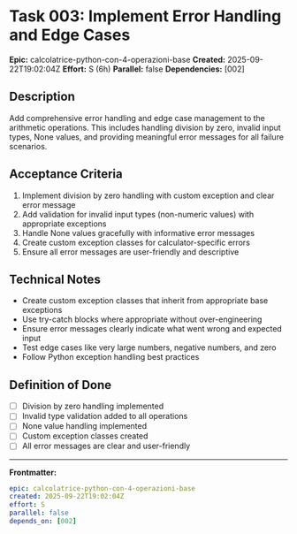 # Task 003: Implement Error Handling and Edge Cases

**Epic:** calcolatrice-python-con-4-operazioni-base
**Created:** 2025-09-22T19:02:04Z
**Effort:** S (6h)
**Parallel:** false
**Dependencies:** [002]

## Description

Add comprehensive error handling and edge case management to the arithmetic operations. This includes handling division by zero, invalid input types, None values, and providing meaningful error messages for all failure scenarios.

## Acceptance Criteria

1. Implement division by zero handling with custom exception and clear error message
2. Add validation for invalid input types (non-numeric values) with appropriate exceptions
3. Handle None values gracefully with informative error messages
4. Create custom exception classes for calculator-specific errors
5. Ensure all error messages are user-friendly and descriptive

## Technical Notes

- Create custom exception classes that inherit from appropriate base exceptions
- Use try-catch blocks where appropriate without over-engineering
- Ensure error messages clearly indicate what went wrong and expected input
- Test edge cases like very large numbers, negative numbers, and zero
- Follow Python exception handling best practices

## Definition of Done

- [ ] Division by zero handling implemented
- [ ] Invalid type validation added to all operations
- [ ] None value handling implemented
- [ ] Custom exception classes created
- [ ] All error messages are clear and user-friendly

---
**Frontmatter:**
```yaml
epic: calcolatrice-python-con-4-operazioni-base
created: 2025-09-22T19:02:04Z
effort: S
parallel: false
depends_on: [002]
```